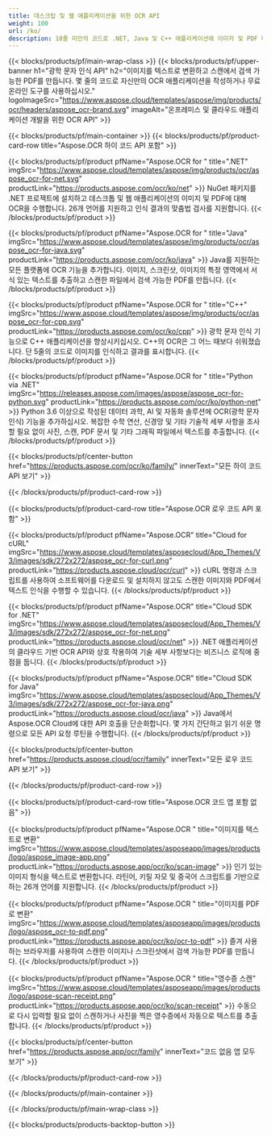 ```yaml
---
title: 데스크탑 및 웹 애플리케이션을 위한 OCR API
weight: 100
url: /ko/
description: 10줄 미만의 코드로 .NET, Java 및 C++ 애플리케이션에 이미지 및 PDF 파일용 OCR(광학 문자 인식)을 추가합니다.
---
```


{{< blocks/products/pf/main-wrap-class >}}
{{< blocks/products/pf/upper-banner h1="광학 문자 인식 API" h2="이미지를 텍스트로 변환하고 스캔에서 검색 가능한 PDF를 만듭니다. 몇 줄의 코드로 자신만의 OCR 애플리케이션을 작성하거나 무료 온라인 도구를 사용하십시오." logoImageSrc="https://www.aspose.cloud/templates/aspose/img/products/ocr/headers/aspose_ocr-brand.svg" imageAlt="온프레미스 및 클라우드 애플리케이션 개발을 위한 OCR API" >}}

{{< blocks/products/pf/main-container >}}
{{< blocks/products/pf/product-card-row title="Aspose.OCR 하이 코드 API 포함" >}}

{{< blocks/products/pf/product pfName="Aspose.OCR for " title=".NET" imgSrc="https://www.aspose.cloud/templates/aspose/img/products/ocr/aspose_ocr-for-net.svg" productLink="https://products.aspose.com/ocr/ko/net" >}}
NuGet 패키지를 .NET 프로젝트에 설치하고 데스크톱 및 웹 애플리케이션의 이미지 및 PDF에 대해 OCR을 수행합니다. 26개 언어를 지원하고 인식 결과의 맞춤법 검사를 지원합니다.
{{< /blocks/products/pf/product >}}

{{< blocks/products/pf/product pfName="Aspose.OCR for " title="Java" imgSrc="https://www.aspose.cloud/templates/aspose/img/products/ocr/aspose_ocr-for-java.svg" productLink="https://products.aspose.com/ocr/ko/java" >}}
Java를 지원하는 모든 플랫폼에 OCR 기능을 추가합니다. 이미지, 스크린샷, 이미지의 특정 영역에서 서식 있는 텍스트를 추출하고 스캔한 파일에서 검색 가능한 PDF를 만듭니다.
{{< /blocks/products/pf/product >}}

{{< blocks/products/pf/product pfName="Aspose.OCR for " title="C++" imgSrc="https://www.aspose.cloud/templates/aspose/img/products/ocr/aspose_ocr-for-cpp.svg" productLink="https://products.aspose.com/ocr/ko/cpp" >}}
광학 문자 인식 기능으로 C++ 애플리케이션을 향상시키십시오. C++의 OCR은 그 어느 때보다 쉬워졌습니다. 단 5줄의 코드로 이미지를 인식하고 결과를 표시합니다.
{{< /blocks/products/pf/product >}}

{{< blocks/products/pf/product pfName="Aspose.OCR for " title="Python via .NET" imgSrc="https://releases.aspose.com/images/aspose/aspose_ocr-for-python.svg" productLink="https://products.aspose.com/ocr/ko/python-net" >}}
Python 3.6 이상으로 작성된 데이터 과학, AI 및 자동화 솔루션에 OCR(광학 문자 인식) 기능을 추가하십시오. 복잡한 수학 연산, 신경망 및 기타 기술적 세부 사항을 조사할 필요 없이 사진, 스캔, PDF 문서 및 기타 그래픽 파일에서 텍스트를 추출합니다.
{{< /blocks/products/pf/product >}}

{{< blocks/products/pf/center-button href="https://products.aspose.com/ocr/ko/family/" innerText="모든 하이 코드 API 보기" >}}

{{< /blocks/products/pf/product-card-row >}}

{{< blocks/products/pf/product-card-row title="Aspose.OCR 로우 코드 API 포함" >}}

{{< blocks/products/pf/product pfName="Aspose.OCR" title="Cloud for cURL" imgSrc="https://www.aspose.cloud/templates/asposecloud/App_Themes/V3/images/sdk/272x272/aspose_ocr-for-curl.png" productLink="https://products.aspose.cloud/ocr/curl" >}}
cURL 명령과 스크립트를 사용하여 소프트웨어를 다운로드 및 설치하지 않고도 스캔한 이미지와 PDF에서 텍스트 인식을 수행할 수 있습니다.
{{< /blocks/products/pf/product >}}

{{< blocks/products/pf/product pfName="Aspose.OCR" title="Cloud SDK for .NET" imgSrc="https://www.aspose.cloud/templates/asposecloud/App_Themes/V3/images/sdk/272x272/aspose_ocr-for-net.png" productLink="https://products.aspose.cloud/ocr/net" >}}
.NET 애플리케이션의 클라우드 기반 OCR API와 상호 작용하여 기술 세부 사항보다는 비즈니스 로직에 중점을 둡니다.
{{< /blocks/products/pf/product >}}

{{< blocks/products/pf/product pfName="Aspose.OCR" title="Cloud SDK for Java" imgSrc="https://www.aspose.cloud/templates/asposecloud/App_Themes/V3/images/sdk/272x272/aspose_ocr-for-java.png" productLink="https://products.aspose.cloud/ocr/java" >}}
Java에서 Aspose.OCR Cloud에 대한 API 호출을 단순화합니다. 몇 가지 간단하고 읽기 쉬운 명령으로 모든 API 요청 루틴을 수행합니다.
{{< /blocks/products/pf/product >}}

{{< blocks/products/pf/center-button href="https://products.aspose.cloud/ocr/family" innerText="모든 로우 코드 API 보기" >}}

{{< /blocks/products/pf/product-card-row >}}

{{< blocks/products/pf/product-card-row title="Aspose.OCR 코드 앱 포함 없음" >}}

{{< blocks/products/pf/product pfName="Aspose.OCR " title="이미지를 텍스트로 변환" imgSrc="https://www.aspose.cloud/templates/asposeapp/images/products/logo/aspose_image-app.png" productLink="https://products.aspose.app/ocr/ko/scan-image" >}}
인기 있는 이미지 형식을 텍스트로 변환합니다. 라틴어, 키릴 자모 및 중국어 스크립트를 기반으로 하는 26개 언어를 지원합니다.
{{< /blocks/products/pf/product >}}

{{< blocks/products/pf/product pfName="Aspose.OCR " title="이미지를 PDF로 변환" imgSrc="https://www.aspose.cloud/templates/asposeapp/images/products/logo/aspose_ocr-to-pdf.png" productLink="https://products.aspose.app/ocr/ko/ocr-to-pdf" >}}
즐겨 사용하는 브라우저를 사용하여 스캔한 이미지나 스크린샷에서 검색 가능한 PDF를 만듭니다.
{{< /blocks/products/pf/product >}}

{{< blocks/products/pf/product pfName="Aspose.OCR " title="영수증 스캔" imgSrc="https://www.aspose.cloud/templates/asposeapp/images/products/logo/aspose-scan-receipt.png" productLink="https://products.aspose.app/ocr/ko/scan-receipt" >}}
수동으로 다시 입력할 필요 없이 스캔하거나 사진을 찍은 영수증에서 자동으로 텍스트를 추출합니다.
{{< /blocks/products/pf/product >}}

{{< blocks/products/pf/center-button href="https://products.aspose.app/ocr/family" innerText="코드 없음 앱 모두 보기" >}}

{{< /blocks/products/pf/product-card-row >}}

{{< /blocks/products/pf/main-container >}}

{{< /blocks/products/pf/main-wrap-class >}}

{{< blocks/products/products-backtop-button >}}